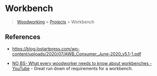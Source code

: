 # Workbench

> [Woodworking](../../README.md) > [Projects](../README.md) > Workbench

## References

* https://blog.lostartpress.com/wp-content/uploads/2020/07/AWB_Consumer_June-2020_v5.1-1.pdf

* [NO BS- What every woodworker needs to know about workbenches - YouTube](https://youtu.be/m4e5BRqRwy8) - Great run down of requirements for a workbench.
